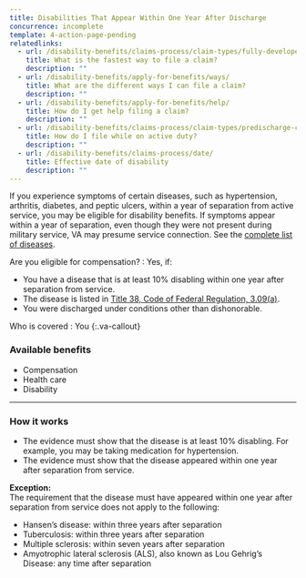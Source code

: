 ```yaml
---
title: Disabilities That Appear Within One Year After Discharge
concurrence: incomplete
template: 4-action-page-pending
relatedlinks:
  - url: /disability-benefits/claims-process/claim-types/fully-developed-claim/
    title: What is the fastest way to file a claim?
    description: ""
  - url: /disability-benefits/apply-for-benefits/ways/
    title: What are the different ways I can file a claim?
    description: ""
  - url: /disability-benefits/apply-for-benefits/help/
    title: How do I get help filing a claim?
    description: ""
  - url: /disability-benefits/claims-process/claim-types/predischarge-claim/
    title: How do I file while on active duty?
    description: ""
  - url: /disability-benefits/claims-process/date/
    title: Effective date of disability
    description: ""
---
```


If you experience symptoms of certain diseases, such as hypertension, arthritis, diabetes, and peptic ulcers, within a year of separation from active service, you may be eligible for disability benefits. If symptoms appear within a year of separation, even though they were not present during military service, VA may presume service connection. See the [complete list of diseases](http://www.benefits.va.gov/warms/docs/regs/38CFR/BOOKB/PART3/S3_309.doc).

Are you eligible for compensation?
: Yes, if:

  -	You have a disease that is at least 10% disabling within one year after separation from service.
  -	The disease is listed in [Title 38, Code of Federal Regulation, 3.09(a)](http://www.benefits.va.gov/warms/docs/regs/38CFR/BOOKB/PART3/S3_309.doc).
  -	You were discharged under conditions other than dishonorable.

Who is covered
: You
{:.va-callout}

### Available benefits

-	Compensation
-	Health care
-	Disability

-----

### How it works

-	The evidence must show that the disease is at least 10% disabling. For example, you may be taking medication for hypertension.
-	The evidence must show that the disease appeared within one year after separation from service.

**Exception:**<br>
The requirement that the disease must have appeared within one year after separation from service does not apply to the following:

-	Hansen&#8217;s disease: within three years after separation
-	Tuberculosis: within three years after separation
-	Multiple sclerosis: within seven years after separation
-	Amyotrophic lateral sclerosis (ALS), also known as Lou Gehrig’s Disease: any time after separation
